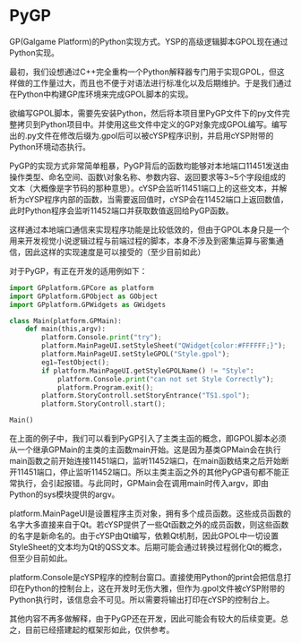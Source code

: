# PyGP
GP(Galgame Platform)的Python实现方式。YSP的高级逻辑脚本GPOL现在通过Python实现。

最初，我们设想通过C++完全重构一个Python解释器专门用于实现GPOL，但这样做的工作量过大，而且也不便于对语法进行标准化以及后期维护。于是我们通过在Python中构建GP库环境来完成GPOL脚本的实现。

欲编写GPOL脚本，需要先安装Python，然后将本项目里PyGP文件下的py文件完整拷贝到Python项目中。并使用这些文件中定义的GP对象完成GPOL编写。编写出的.py文件在修改后缀为.gpol后可以被cYSP程序识别，并启用cYSP附带的Python环境动态执行。

PyGP的实现方式非常简单粗暴，PyGP背后的函数均能够对本地端口11451发送由操作类型、命名空间、函数\对象名称、参数内容、返回要求等3~5个字段组成的文本（大概像是字节码的那种意思）。cYSP会监听11451端口上的这些文本，并解析为cYSP程序内部的函数，当需要返回值时，cYSP会在11452端口上返回数值，此时Python程序会监听11452端口并获取数值返回给PyGP函数。

这样通过本地端口通信来实现程序功能是比较低效的，但由于GPOL本身只是一个用来开发视觉小说逻辑过程与前端过程的脚本，本身不涉及到密集运算与密集通信，因此这样的实现速度是可以接受的（至少目前如此）

对于PyGP，有正在开发的适用例如下：

```python
import GPplatform.GPCore as platform
import GPplatform.GPObject as GObject
import GPplatform.GPWidgets as GWidgets

class Main(platform.GPMain):
    def main(this,argv):
        platform.Console.print("try");
        platform.MainPageUI.setStyleSheet("QWidget{color:#FFFFFF;}");
        platform.MainPageUI.setStyleGPOL("Style.gpol");
        eg1=TestObject();
        if platform.MainPageUI.getStyleGPOLName() != "Style":
            platform.Console.print("can not set Style Correctly");
            platform.Program.exit();
        platform.StoryControll.setStoryEntrance("TS1.spol");
        platform.StoryControll.start();

Main()
```

在上面的例子中，我们可以看到PyGP引入了主类主函的概念，即GPOL脚本必须从一个继承GPMain的主类的主函数main开始。这是因为基类GPMain会在执行main函数之前开始连接11451端口，监听11452端口，在main函数结束之后开始断开11451端口，停止监听11452端口。所以主类主函之外的其他PyGP语句都不能正常执行，会引起报错。与此同时，GPMain会在调用main时传入argv，即由Python的sys模块提供的argv。

platform.MainPageUI是设置程序主页对象，拥有多个成员函数。这些成员函数的名字大多直接来自于Qt。若cYSP提供了一些Qt函数之外的成员函数，则这些函数的名字是新命名的。由于cYSP由Qt编写，依赖Qt机制，因此GPOL中一切设置StyleSheet的文本均为Qt的QSS文本。后期可能会通过转换过程弱化Qt的概念，但至少目前如此。

platform.Console是cYSP程序的控制台窗口。直接使用Python的print会把信息打印在Python的控制台上，这在开发时无伤大雅，但作为.gpol文件被cYSP附带的Python执行时，该信息会不可见。所以需要将输出打印在cYSP的控制台上。

其他内容不再多做解释，由于PyGP还在开发，因此可能会有较大的后续变更。总之，目前已经搭建起的框架形如此，仅供参考。
